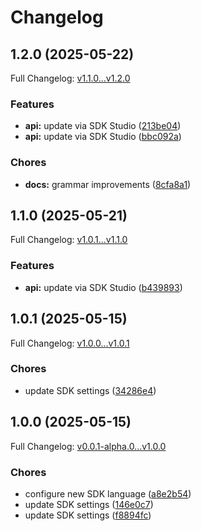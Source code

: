 # Changelog

## 1.2.0 (2025-05-22)

Full Changelog: [v1.1.0...v1.2.0](https://github.com/GouniManikumar12/admesh-python/compare/v1.1.0...v1.2.0)

### Features

* **api:** update via SDK Studio ([213be04](https://github.com/GouniManikumar12/admesh-python/commit/213be04d9f79072173cd48256bed2a24222ca440))
* **api:** update via SDK Studio ([bbc092a](https://github.com/GouniManikumar12/admesh-python/commit/bbc092a1e42cb7446f6c9612b3f3dca56adc7ea3))


### Chores

* **docs:** grammar improvements ([8cfa8a1](https://github.com/GouniManikumar12/admesh-python/commit/8cfa8a13efa87f497e50c40d1bfa897b10d743cd))

## 1.1.0 (2025-05-21)

Full Changelog: [v1.0.1...v1.1.0](https://github.com/GouniManikumar12/admesh-python/compare/v1.0.1...v1.1.0)

### Features

* **api:** update via SDK Studio ([b439893](https://github.com/GouniManikumar12/admesh-python/commit/b439893d9a5f202ad3233c1fee87b5873fd56488))

## 1.0.1 (2025-05-15)

Full Changelog: [v1.0.0...v1.0.1](https://github.com/GouniManikumar12/admesh-python/compare/v1.0.0...v1.0.1)

### Chores

* update SDK settings ([34286e4](https://github.com/GouniManikumar12/admesh-python/commit/34286e42c6a5d189c37155c6f7473bc7353c323c))

## 1.0.0 (2025-05-15)

Full Changelog: [v0.0.1-alpha.0...v1.0.0](https://github.com/GouniManikumar12/admesh-python/compare/v0.0.1-alpha.0...v1.0.0)

### Chores

* configure new SDK language ([a8e2b54](https://github.com/GouniManikumar12/admesh-python/commit/a8e2b5416a53623b734ea1b461087ffbc9e87d56))
* update SDK settings ([146e0c7](https://github.com/GouniManikumar12/admesh-python/commit/146e0c7d7d4b7c9c60a23efec1aded91e1c2633d))
* update SDK settings ([f8894fc](https://github.com/GouniManikumar12/admesh-python/commit/f8894fc400a82aa9cd4179cb752b9ebe29c961bb))
